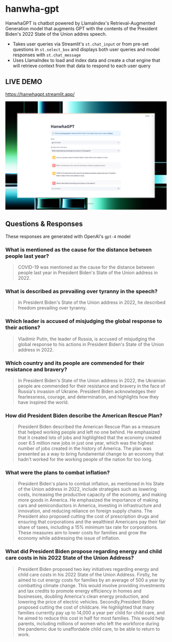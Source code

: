 # hanwha-gpt

HanwhaGPT is chatbot powered by LlamaIndex's Retrieval-Augmented Generation model that augments GPT with the contents of the President Biden's 2022 State of the Union addres speech.

- Takes user queries via Streamlit's `st.chat_input` or from pre-set questions in `st.select_box` and displays both user queries and model responses with `st.chat_message`
- Uses LlamaIndex to load and index data and create a chat engine that will retrieve context from that data to respond to each user query

## LIVE DEMO

https://hanwhagpt.streamlit.app/

![HanwhaGPT](HanwhaGPT.jpeg)

## Questions & Responses

These responses are generated with OpenAI's `gpt-4` model

### What is mentioned as the cause for the distance between people last year?

> COVID-19 was mentioned as the cause for the distance between people last year in President Biden's State of the Union address in 2022.

### What is described as prevailing over tyranny in the speech?

> In President Biden's State of the Union address in 2022, he described freedom prevailing over tyranny.

### Which leader is accused of misjudging the global response to their actions?

> Vladimir Putin, the leader of Russia, is accused of misjudging the global response to his actions in President Biden's State of the Union address in 2022.

### Which country and its people are commended for their resistance and bravery?

> In President Biden's State of the Union address in 2022, the Ukrainian people are commended for their resistance and bravery in the face of Russia's invasion of Ukraine. President Biden acknowledges their fearlessness, courage, and determination, and highlights how they have inspired the world.

### How did President Biden describe the American Rescue Plan?

> President Biden described the American Rescue Plan as a measure that helped working people and left no one behind. He emphasized that it created lots of jobs and highlighted that the economy created over 6.5 million new jobs in just one year, which was the highest number of jobs created in the history of America. The plan was presented as a way to bring fundamental change to an economy that hadn't worked for the working people of the nation for too long.

### What were the plans to combat inflation?

> President Biden's plans to combat inflation, as mentioned in his State of the Union address in 2022, include strategies such as lowering costs, increasing the productive capacity of the economy, and making more goods in America. He emphasized the importance of making cars and semiconductors in America, investing in infrastructure and innovation, and reducing reliance on foreign supply chains. The President also proposed cutting the cost of prescription drugs and ensuring that corporations and the wealthiest Americans pay their fair share of taxes, including a 15% minimum tax rate for corporations. These measures aim to lower costs for families and grow the economy while addressing the issue of inflation.

### What did President Biden propose regarding energy and child care costs in his 2022 State of the Union Address?

> President Biden proposed two key initiatives regarding energy and child care costs in his 2022 State of the Union Address. Firstly, he aimed to cut energy costs for families by an average of 500 a year by combatting climate change. This would involve providing investments and tax credits to promote energy efficiency in homes and businesses, doubling America's clean energy production, and lowering the price of electric vehicles. Secondly,President Biden proposed cutting the cost of childcare. He highlighted that many families currently pay up to 14,000 a year per child for child care, and he aimed to reduce this cost in half for most families. This would help parents, including millions of women who left the workforce during the pandemic due to unaffordable child care, to be able to return to work.
